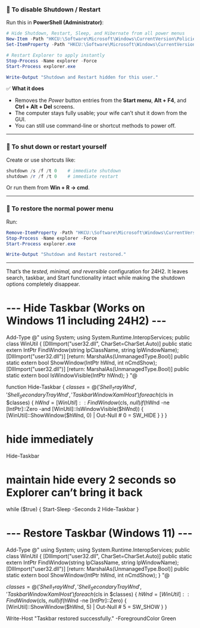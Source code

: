 

### 🧩 To disable Shutdown / Restart

Run this in **PowerShell (Administrator)**:

```powershell
# Hide Shutdown, Restart, Sleep, and Hibernate from all power menus
New-Item -Path "HKCU:\Software\Microsoft\Windows\CurrentVersion\Policies\Explorer" -Force | Out-Null
Set-ItemProperty -Path "HKCU:\Software\Microsoft\Windows\CurrentVersion\Policies\Explorer" -Name "NoClose" -Value 1 -Type DWord

# Restart Explorer to apply instantly
Stop-Process -Name explorer -Force
Start-Process explorer.exe

Write-Output "Shutdown and Restart hidden for this user."
```

✅ **What it does**

* Removes the *Power* button entries from the **Start menu**, **Alt + F4**, and **Ctrl + Alt + Del** screens.
* The computer stays fully usable; your wife can’t shut it down from the GUI.
* You can still use command-line or shortcut methods to power off.

---

### 🧩 To shut down or restart yourself

Create or use shortcuts like:

```powershell
shutdown /s /f /t 0    # immediate shutdown
shutdown /r /f /t 0    # immediate restart
```

Or run them from **Win + R → cmd**.

---

### 🧩 To restore the normal power menu

Run:

```powershell
Remove-ItemProperty -Path "HKCU:\Software\Microsoft\Windows\CurrentVersion\Policies\Explorer" -Name "NoClose" -ErrorAction SilentlyContinue
Stop-Process -Name explorer -Force
Start-Process explorer.exe

Write-Output "Shutdown and Restart restored."
```

---

That’s the *tested, minimal, and reversible* configuration for 24H2.
It leaves search, taskbar, and Start functionality intact while making the shutdown options completely disappear.




# --- Hide Taskbar (Works on Windows 11 including 24H2) ---
Add-Type @"
using System;
using System.Runtime.InteropServices;
public class WinUtil {
    [DllImport("user32.dll", CharSet=CharSet.Auto)]
    public static extern IntPtr FindWindow(string lpClassName, string lpWindowName);
    [DllImport("user32.dll")]
    [return: MarshalAs(UnmanagedType.Bool)]
    public static extern bool ShowWindow(IntPtr hWnd, int nCmdShow);
    [DllImport("user32.dll")]
    [return: MarshalAs(UnmanagedType.Bool)]
    public static extern bool IsWindowVisible(IntPtr hWnd);
}
"@

function Hide-Taskbar {
    $classes = @('Shell_TrayWnd', 'Shell_SecondaryTrayWnd', 'TaskbarWindowXamlHost')
    foreach ($cls in $classes) {
        $hWnd = [WinUtil]::FindWindow($cls, $null)
        if ($hWnd -ne [IntPtr]::Zero -and [WinUtil]::IsWindowVisible($hWnd)) {
            [WinUtil]::ShowWindow($hWnd, 0) | Out-Null  # 0 = SW_HIDE
        }
    }
}

# hide immediately
Hide-Taskbar

# maintain hide every 2 seconds so Explorer can’t bring it back
while ($true) {
    Start-Sleep -Seconds 2
    Hide-Taskbar
}






#

# --- Restore Taskbar (Windows 11) ---
Add-Type @"
using System;
using System.Runtime.InteropServices;
public class WinUtil {
    [DllImport("user32.dll", CharSet=CharSet.Auto)]
    public static extern IntPtr FindWindow(string lpClassName, string lpWindowName);
    [DllImport("user32.dll")]
    [return: MarshalAs(UnmanagedType.Bool)]
    public static extern bool ShowWindow(IntPtr hWnd, int nCmdShow);
}
"@

$classes = @('Shell_TrayWnd', 'Shell_SecondaryTrayWnd', 'TaskbarWindowXamlHost')
foreach ($cls in $classes) {
    $hWnd = [WinUtil]::FindWindow($cls, $null)
    if ($hWnd -ne [IntPtr]::Zero) {
        [WinUtil]::ShowWindow($hWnd, 5) | Out-Null   # 5 = SW_SHOW
    }
}

Write-Host "Taskbar restored successfully." -ForegroundColor Green

